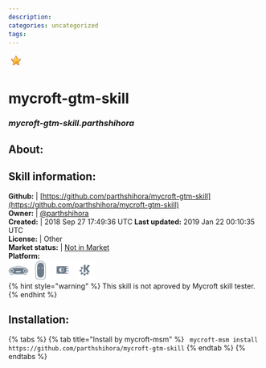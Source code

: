 ```yaml
--- 
description: 
categories: uncategorized   
tags:   
---
```


![](../.gitbook/assets/star.png)  
# mycroft-gtm-skill  
### _mycroft-gtm-skill.parthshihora_  
## About:  


## Skill information:  
**Github:** | [https://github.com/parthshihora/mycroft-gtm-skill](https://github.com/parthshihora/mycroft-gtm-skill)  
**Owner:** | [@parthshihora](https://github.com/parthshihora)  
**Created:** | 2018 Sep 27 17:49:36 UTC  **Last updated:** 2019 Jan 22 00:10:35 UTC  
**License:** | Other  
**Market status:** | [Not in Market](https://market.mycroft.ai/skill/)  
**Platform:**  
 ![](../.gitbook/assets/mark-1-icon.png)  ![](../.gitbook/assets/mark-2-icon.png)  ![](../.gitbook/assets/picroft-icon.png)  ![](../.gitbook/assets/kde.png)   
{% hint style="warning" %}
This skill is not aproved by Mycroft skill tester.
{% endhint %}
    
## Installation:  
{% tabs %}
{% tab title="Install by mycroft-msm" %}
``` mycroft-msm install https://github.com/parthshihora/mycroft-gtm-skill```
{% endtab %}
  {% endtabs %}
  